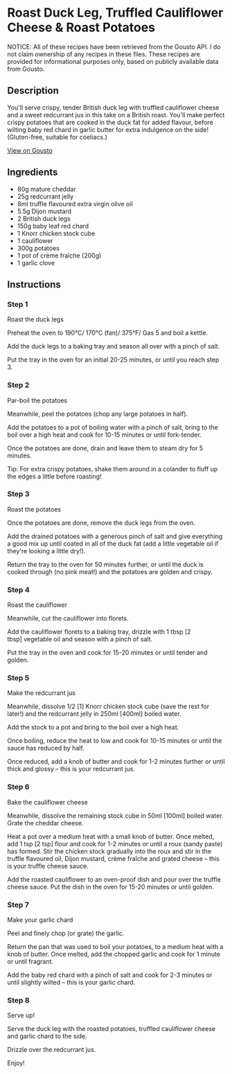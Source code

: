 # Roast Duck Leg, Truffled Cauliflower Cheese & Roast Potatoes

NOTICE: All of these recipes have been retrieved from the Gousto API. I do not claim ownership of any recipes in these files. These recipes are provided for informational purposes only, based on publicly available data from Gousto.

## Description

You'll serve crispy, tender British duck leg with truffled cauliflower cheese and a sweet redcurrant jus in this take on a British roast. You'll make perfect crispy potatoes that are cooked in the duck fat for added flavour, before wilting baby red chard in garlic butter for extra indulgence on the side! (Gluten-free, suitable for coeliacs.)

[View on Gousto](https://www.gousto.co.uk/recipes/cookbook/roast-duck-leg-truffled-cauliflower-cheese-roast-potatoes)

## Ingredients

- 80g mature cheddar
- 25g redcurrant jelly
- 8ml truffle flavoured extra virgin olive oil
- 5.5g Dijon mustard
- 2 British duck legs
- 150g baby leaf red chard
- 1 Knorr chicken stock cube
- 1 cauliflower
- 300g potatoes
- 1 pot of crème fraîche (200g)
- 1 garlic clove

## Instructions


### Step 1

Roast the duck legs


Preheat the oven to 190°C/ 170°C (fan)/ 375°F/ Gas 5 and boil a kettle.


Add the duck legs to a baking tray and season all over with a pinch of salt.


Put the tray in the oven for an initial 20-25 minutes, or until you reach step 3.


### Step 2

Par-boil the potatoes


Meanwhile, peel the potatoes (chop any large potatoes in half).


Add the potatoes to a pot of boiling water with a pinch of salt, bring to the boil over a high heat and cook for 10-15 minutes or until fork-tender.


Once the potatoes are done, drain and leave them to steam dry for 5 minutes.


Tip: <span class="text-highlight">For</span> extra crispy potatoes, shake them around in a colander to fluff up the edges a little before roasting!


### Step 3

Roast the potatoes 


Once the potatoes are done, remove the duck legs from the oven. 


Add the drained potatoes with a generous pinch of salt and give everything a good mix up until coated in all of the duck fat (add a little vegetable oil if they're looking a little dry!).


Return the tray to the oven for 50 minutes further, or until the duck is cooked through (no pink meat!) and the potatoes are golden and crispy.


### Step 4

Roast the cauliflower 


Meanwhile, cut the cauliflower into florets. 


Add the cauliflower florets to a baking tray, drizzle with 1 tbsp <span class="text-danger">[2 tbsp]</span> vegetable oil and season with a pinch of salt.


Put the tray in the oven and cook for 15-20 minutes or until tender and golden.


### Step 5

Make the redcurrant jus


Meanwhile, dissolve 1/2 <span class="text-danger">[1]</span> <span class="text-highlight">Knorr</span> chicken stock cube (save the rest for later!) and the redcurrant jelly in 250ml <span class="text-danger">[400ml]</span> boiled water.


Add the stock to a pot and bring to the boil over a high heat.


Once boiling, reduce the heat to low and cook for 10-15 minutes or until the sauce has reduced by half. 


Once reduced, add a knob of butter and cook for 1-2 minutes further or until thick and glossy – this is your redcurrant jus.


### Step 6

Bake the cauliflower cheese


Meanwhile, dissolve the remaining stock cube in 50ml<span class="text-danger"> [100ml]</span> boiled water. Grate the cheddar cheese.


Heat a pot over a medium heat with a small knob of butter. Once melted, add 1 tsp <span class="text-danger">[2 tsp]</span> flour and cook for 1-2 minutes or until a roux (sandy paste) has formed. Stir the chicken stock gradually into the roux and stir in the truffle flavoured oil, Dijon mustard, crème fraîche and grated cheese – this is your truffle cheese sauce. 


Add the roasted cauliflower to an oven-proof dish and pour over the truffle cheese sauce. Put the dish in the oven for 15-20 minutes or until golden.


### Step 7

Make your garlic chard


Peel and finely chop (or grate) the garlic.


Return the pan that was used to boil your potatoes, to a medium heat with a knob of butter. Once melted, add the chopped garlic and cook for 1 minute or until fragrant.


Add the baby red chard with a pinch of salt and cook for 2-3 minutes or until slightly wilted – this is your garlic chard.

### Step 8

Serve up!


Serve the duck leg with the roasted potatoes, truffled cauliflower cheese and garlic chard to the side. 


Drizzle over the redcurrant jus. 


Enjoy!

